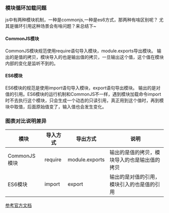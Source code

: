 ### 模块循环加载问题
js中有两种模块机制，一种是commonjs,一种是es6方式，那两种有啥区别呢？
尤其是循环引用这种场景会有啥问题？来总结下~

#### CommonJS模块
CommonJS模块规范使用require语句导入模块，module.exports导出模块。
输出的是值的拷贝，模块导入的也是输出值的拷贝，一旦输出这个值，这个值在模块内部的变化是监听不到的。

#### ES6模块
ES6模块的规范是使用import语句导入模块，export语句导出模块。
输出的是对值的引用。ES6模块的运行机制和CommonJS不一样，遇到模块加载命令import时不去执行这个模块，只会生成一个动态的只读引用，真正用到这个值时，再到模块中取值，后面原始值变了，输入值也会发生变化。

### 图表对比说明差异

| 模块 | 导入方式 | 导出方式 | 说明 |
| ---------- | ---------- | ---------- | ------------ |
| CommonJS模块 | require | module.exports | 输出的是值的拷贝，模块导入的也是输出值的拷贝|
| ES6模块 | import | export | 输出的是对值的引用，模块引入的也是值的引用|


[参考官方文档](https://nodejs.org/api/modules.html#modules_cycles)

